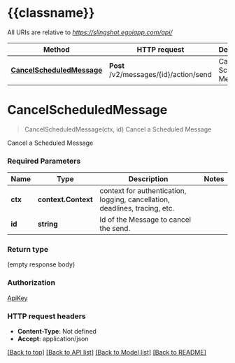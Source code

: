 # {{classname}}

All URIs are relative to *https://slingshot.egoiapp.com/api/*

Method | HTTP request | Description
------------- | ------------- | -------------
[**CancelScheduledMessage**](ScheduleApi.md#CancelScheduledMessage) | **Post** /v2/messages/{id}/action/send | Cancel a Scheduled Message

# **CancelScheduledMessage**
> CancelScheduledMessage(ctx, id)
Cancel a Scheduled Message

Cancel a Scheduled Message

### Required Parameters

Name | Type | Description  | Notes
------------- | ------------- | ------------- | -------------
 **ctx** | **context.Context** | context for authentication, logging, cancellation, deadlines, tracing, etc.
  **id** | **string**| Id of the Message to cancel the send. | 

### Return type

 (empty response body)

### Authorization

[ApiKey](../README.md#ApiKey)

### HTTP request headers

 - **Content-Type**: Not defined
 - **Accept**: application/json

[[Back to top]](#) [[Back to API list]](../README.md#documentation-for-api-endpoints) [[Back to Model list]](../README.md#documentation-for-models) [[Back to README]](../README.md)

